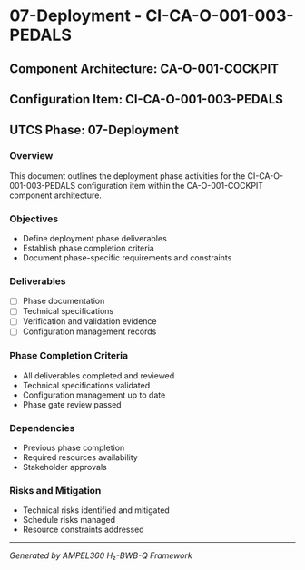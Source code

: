 # 07-Deployment - CI-CA-O-001-003-PEDALS

## Component Architecture: CA-O-001-COCKPIT
## Configuration Item: CI-CA-O-001-003-PEDALS
## UTCS Phase: 07-Deployment

### Overview
This document outlines the deployment phase activities for the CI-CA-O-001-003-PEDALS configuration item within the CA-O-001-COCKPIT component architecture.

### Objectives
- Define deployment phase deliverables
- Establish phase completion criteria
- Document phase-specific requirements and constraints

### Deliverables
- [ ] Phase documentation
- [ ] Technical specifications
- [ ] Verification and validation evidence
- [ ] Configuration management records

### Phase Completion Criteria
- All deliverables completed and reviewed
- Technical specifications validated
- Configuration management up to date
- Phase gate review passed

### Dependencies
- Previous phase completion
- Required resources availability
- Stakeholder approvals

### Risks and Mitigation
- Technical risks identified and mitigated
- Schedule risks managed
- Resource constraints addressed

---
*Generated by AMPEL360 H₂-BWB-Q Framework*
